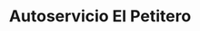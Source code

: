 ---
title: "Autoservicio El Petitero"
url: /montevideo/autoservicio-el-petitero/
shop: supermercado
---